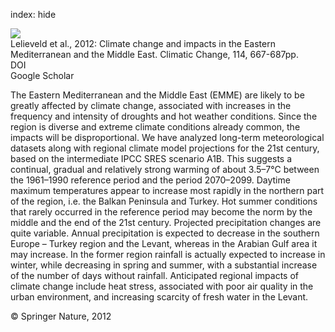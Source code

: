 index: hide

<div class="Citation">
    <div class="Citation-thumb CitationThumb-linked"  data-href="https://doi.org/10.1007/s10584-012-0418-4">
      <img src="https://static.claimspace.cloud/climate-study-static/refs/thumbs/14/Lelieveld_et_al_2012-thumb.png" />
    </div>

  <div class="Citation-body">
    <div class="Citation-text">Lelieveld et al., 2012: Climate change and impacts in the Eastern Mediterranean and the Middle East. <span class="Article-journal">Climatic Change, </span><span class="Article-volume">114, </span>667-687pp.</div>
    <div class="Citation-links">
      <div class="CitationLink" data-href="https://doi.org/10.1007/s10584-012-0418-4">
        <div class="CitationLink-icon CitationLink-Doi"></div>
        <div class="CitationLink-text">DOI</div>
      </div>
      <div class="CitationLink" data-href="https://scholar.google.com/scholar?q=10.1007/s10584-012-0418-4">
        <div class="CitationLink-icon CitationLink-Scholar"></div>
        <div class="CitationLink-text">Google Scholar</div>
      </div>
    </div>
  </div>
</div>

The Eastern Mediterranean and the Middle East (EMME) are likely to be greatly affected by climate change, associated with increases in the frequency and intensity of droughts and hot weather conditions. Since the region is diverse and extreme climate conditions already common, the impacts will be disproportional. We have analyzed long-term meteorological datasets along with regional climate model projections for the 21st century, based on the intermediate IPCC SRES scenario A1B. This suggests a continual, gradual and relatively strong warming of about 3.5–7°C between the 1961–1990 reference period and the period 2070–2099. Daytime maximum temperatures appear to increase most rapidly in the northern part of the region, i.e. the Balkan Peninsula and Turkey. Hot summer conditions that rarely occurred in the reference period may become the norm by the middle and the end of the 21st century. Projected precipitation changes are quite variable. Annual precipitation is expected to decrease in the southern Europe – Turkey region and the Levant, whereas in the Arabian Gulf area it may increase. In the former region rainfall is actually expected to increase in winter, while decreasing in spring and summer, with a substantial increase of the number of days without rainfall. Anticipated regional impacts of climate change include heat stress, associated with poor air quality in the urban environment, and increasing scarcity of fresh water in the Levant.

<div class="Citation-copy">
&copy; Springer Nature, 2012
</div>